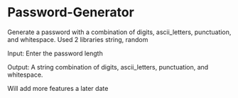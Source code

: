 # Password-Generator
Generate a password with a combination of digits, ascii_letters, punctuation, and whitespace.
Used 2 libraries string, random


Input: Enter the password length

Output: A string combination of digits, ascii_letters, punctuation, and whitespace.

Will add more features a later date
